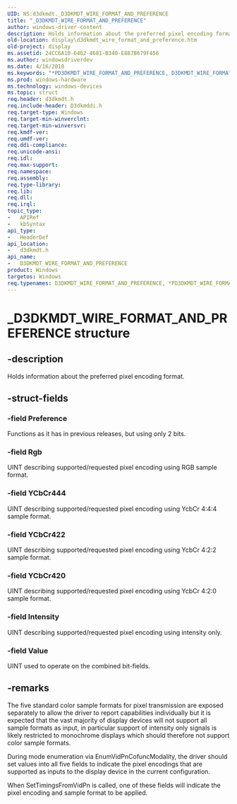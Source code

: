 ```yaml
---
UID: NS:d3dkmdt._D3DKMDT_WIRE_FORMAT_AND_PREFERENCE
title: "_D3DKMDT_WIRE_FORMAT_AND_PREFERENCE"
author: windows-driver-content
description: Holds information about the preferred pixel encoding format.
old-location: display\d3dkmdt_wire_format_and_preference.htm
old-project: display
ms.assetid: 24CC6A10-6462-4681-B340-E887B679F456
ms.author: windowsdriverdev
ms.date: 4/16/2018
ms.keywords: "*PD3DKMDT_WIRE_FORMAT_AND_PREFERENCE, D3DKMDT_WIRE_FORMAT_AND_PREFERENCE, D3DKMDT_WIRE_FORMAT_AND_PREFERENCE union [Display Devices], PD3DKMDT_WIRE_FORMAT_AND_PREFERENCE, PD3DKMDT_WIRE_FORMAT_AND_PREFERENCE union pointer [Display Devices], _D3DKMDT_WIRE_FORMAT_AND_PREFERENCE, d3dkmdt/D3DKMDT_WIRE_FORMAT_AND_PREFERENCE, d3dkmdt/PD3DKMDT_WIRE_FORMAT_AND_PREFERENCE, display.d3dkmdt_wire_format_and_preference"
ms.prod: windows-hardware
ms.technology: windows-devices
ms.topic: struct
req.header: d3dkmdt.h
req.include-header: D3dkmddi.h
req.target-type: Windows
req.target-min-winverclnt: 
req.target-min-winversvr: 
req.kmdf-ver: 
req.umdf-ver: 
req.ddi-compliance: 
req.unicode-ansi: 
req.idl: 
req.max-support: 
req.namespace: 
req.assembly: 
req.type-library: 
req.lib: 
req.dll: 
req.irql: 
topic_type:
-	APIRef
-	kbSyntax
api_type:
-	HeaderDef
api_location:
-	d3dkmdt.h
api_name:
-	D3DKMDT_WIRE_FORMAT_AND_PREFERENCE
product: Windows
targetos: Windows
req.typenames: D3DKMDT_WIRE_FORMAT_AND_PREFERENCE, *PD3DKMDT_WIRE_FORMAT_AND_PREFERENCE
---
```


# _D3DKMDT_WIRE_FORMAT_AND_PREFERENCE structure


## -description


Holds information about the preferred pixel encoding format.


## -struct-fields




### -field Preference

Functions as it has in previous releases, but using only 2 bits.


### -field Rgb

UINT describing supported/requested pixel encoding using RGB sample format.


### -field YCbCr444

UINT describing supported/requested pixel encoding using YcbCr 4:4:4 sample format.


### -field YCbCr422

UINT describing supported/requested pixel encoding using YcbCr 4:2:2 sample format.


### -field YCbCr420

UINT describing supported/requested pixel encoding using YcbCr 4:2:0 sample format.


### -field Intensity

UINT describing supported/requested pixel encoding using intensity only.


### -field Value

UINT used to operate on the combined bit-fields.


## -remarks



The five standard color sample formats for pixel transmission are exposed separately to allow the driver to report capabilities individually but it is expected that the vast majority of display devices will not support all sample formats as input, in particular support of intensity only signals is likely restricted to monochrome displays which should therefore not support color sample formats.

During mode enumeration via EnumVidPnCofuncModality, the driver should set values into all five fields to indicate the pixel encodings that are supported as inputs to the display device in the current configuration.

When SetTimingsFromVidPn is called, one of these fields will indicate the pixel encoding and sample format to be applied.




